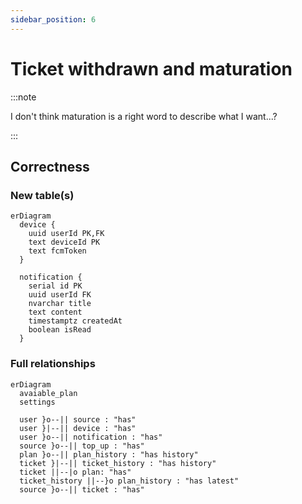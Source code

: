 ```yaml
---
sidebar_position: 6
---
```


# Ticket withdrawn and maturation

:::note

I don't think maturation is a right word to describe what I want...?

:::

## Correctness

### New table(s)

```mermaid
erDiagram
  device {
    uuid userId PK,FK
    text deviceId PK
    text fcmToken
  }

  notification {
    serial id PK
    uuid userId FK
    nvarchar title
    text content
    timestamptz createdAt
    boolean isRead
  }
```
### Full relationships

```mermaid
erDiagram
  avaiable_plan
  settings

  user }o--|| source : "has"
  user }|--|| device : "has"
  user }o--|| notification : "has"
  source }o--|| top_up : "has"
  plan }o--|| plan_history : "has history"
  ticket }|--|| ticket_history : "has history"
  ticket ||--|o plan: "has"
  ticket_history ||--}o plan_history : "has latest"
  source }o--|| ticket : "has"
```
